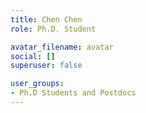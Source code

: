 ```yaml
---
title: Chen Chen
role: Ph.D. Student

avatar_filename: avatar
social: []
superuser: false

user_groups:
- Ph.D Students and Postdocs
---
```

